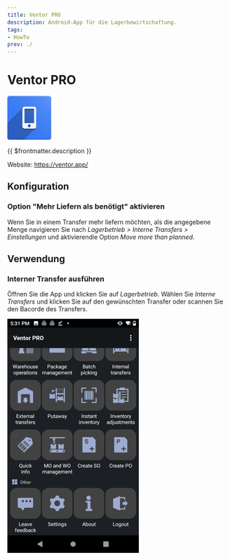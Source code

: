 ```yaml
---
title: Ventor PRO
description: Android-App für die Lagerbewirtschaftung.
tags:
- HowTo
prev: ./
---
```

# Ventor PRO
![](attachments/odoo_icon_ventor.png)

{{ $frontmatter.description }}

Website: <https://ventor.app/>

## Konfiguration

### Option "Mehr Liefern als benötigt" aktivieren

Wenn Sie in einem Transfer mehr liefern möchten, als die angegebene Menge navigieren Sie nach *Lagerbetrieb > Interne Transfers > Einstellungen* und aktivierendie Option *Move more than planned*.

## Verwendung

### Interner Transfer ausführen

Öffnen Sie die App und klicken Sie auf *Lagerbetrieb*. Wählen Sie *Interne Transfers* und klicken Sie auf den gewünschten Transfer oder scannen Sie den Bacorde des Transfers.

![](attachments/Ventor%20PRO%20start.png)
